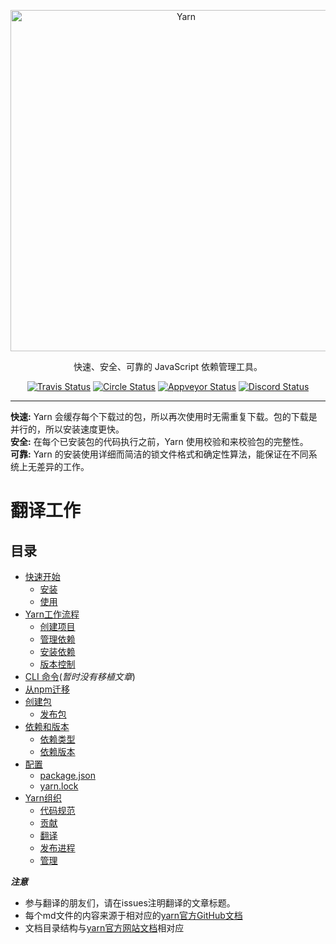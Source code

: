 <p align="center">
  <a href="https://yarnpkg.com/">
    <img alt="Yarn" src="https://github.com/yarnpkg/assets/blob/master/yarn-kitten-full.png?raw=true" width="546">
  </a>
</p>

<p align="center">
  快速、安全、可靠的 JavaScript 依赖管理工具。
</p>

<p align="center">
  <a href="https://travis-ci.org/yarnpkg/yarn"><img alt="Travis Status" src="https://travis-ci.com/yarnpkg/yarn.svg?token=DxqWAqRqs3zWAF8EhBHy"></a>
  <a href="https://circleci.com/gh/yarnpkg/yarn"><img alt="Circle Status" src="https://circleci.com/gh/yarnpkg/yarn.svg?style=svg&circle-token=5f0a78473b0f440afb218bf2b82323cc6b3cb43f"></a>
  <a href="https://ci.appveyor.com/project/yarnpkg/yarn/branch/master"><img alt="Appveyor Status" src="https://ci.appveyor.com/api/projects/status/rhcdj4980ccy7su3/branch/master?svg=true"></a>
  <a href="https://discord.gg/yarnpkg"><img alt="Discord Status" src="https://discordapp.com/api/guilds/226791405589233664/widget.png"></a>
</p>

---

**快速:** Yarn 会缓存每个下载过的包，所以再次使用时无需重复下载。包的下载是并行的，所以安装速度更快。  
**安全:** 在每个已安装包的代码执行之前，Yarn 使用校验和来校验包的完整性。  
**可靠:** Yarn 的安装使用详细而简洁的锁文件格式和确定性算法，能保证在不同系统上无差异的工作。

# 翻译工作
## 目录
* [快速开始](docs/getting-started/getting-started.md)
  * [安装](docs/getting-started/installation.md)
  * [使用](docs/getting-started/usage.md)
* [Yarn工作流程](docs/the-yarn-workflow/yarn-workflow.md)
  * [创建项目](docs/the-yarn-workflow/creating-a-project.md)
  * [管理依赖](docs/the-yarn-workflow/managing-dependencies.md)
  * [安装依赖](docs/the-yarn-workflow/installing-dependencies.md)
  * [版本控制](docs/the-yarn-workflow/version-control.md)
* [CLI 命令](docs/)(*暂时没有移植文章*)
* [从npm迁移](docs/migrating-from-npm-client/migrating-from-npm.md)
* [创建包](docs/creating-a-package/creating-a-package.md)
  * [发布包](docs/creating-a-package/publishing-a-package.md)
* [依赖和版本](docs/dependencies-versions/dependencies.md)
  * [依赖类型](docs/dependencies-versions/dependency-types.md)
  * [依赖版本](docs/dependencies-versions/dependency-versions.md)
* [配置](docs/configuration/configuration.md)
  * [package.json](docs/configuration/package-json.md)
  * [yarn.lock](docs/configuration/yarn-lock.md)
* [Yarn组织](docs/yarn-organization/index.md)
  * [代码规范](docs/yarn-organization/code-of-conduct.md)
  * [贡献](docs/yarn-organization/contributing.md)
  * [翻译](docs/yarn-organization/translations.md)
  * [发布进程](docs/yarn-organization/release-process.md)
  * [管理](docs/yarn-organization/governance.md)

***注意***
* 参与翻译的朋友们，请在issues注明翻译的文章标题。
* 每个md文件的内容来源于相对应的[yarn官方GitHub文档](https://github.com/yarnpkg/website/tree/master/en/docs)
* 文档目录结构与[yarn官方网站文档](https://yarnpkg.com/en/docs/)相对应


